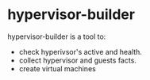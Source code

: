 # hypervisor-builder
hypervisor-builder is a tool to:
 - check hyperivsor's active and health.
 - collect hypervisor and guests facts.
 - create virtual machines 
